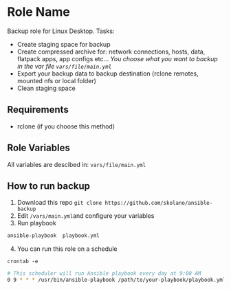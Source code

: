 Role Name
=========

Backup role for Linux Desktop. Tasks:
- Create staging space for backup
- Create compressed archive for: network connections, hosts, data, flatpack apps, app configs etc...
  *You choose what you want to backup in the var file `vars/file/main.yml`*
- Export your backup data to backup destination (rclone remotes, mounted nfs or local folder)
- Clean staging space

Requirements
------------

- rclone (if you choose this method)

Role Variables
--------------

All variables are descibed in: `vars/file/main.yml`

How to run backup
----------------
1. Download this repo `git clone https://github.com/skolano/ansible-backup`
2. Edit `/vars/main.yml`and configure your variables
3. Run playbook
```bash
ansible-playbook  playbook.yml
```
4. You can run this role on a schedule

`crontab -e`
```bash
# This scheduler will run Ansible playbook every day at 9:00 AM
0 9 * * * /usr/bin/ansible-playbook /path/to/your-playbook/playbook.yml
```


